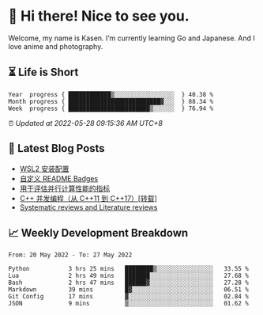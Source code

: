<h1>👋 Hi there! Nice to see you.</h1>

Welcome, my name is Kasen. I’m currently learning Go and Japanese. And I love anime and photography.


## ⏳ Life is Short

<!-- Start of Time Progress Bar -->
``` text
Year  progress { ████████████▒░░░░░░░░░░░░░░░░░  } 40.38 %
Month progress { ██████████████████████████▓░░░  } 88.34 %
Week  progress { ███████████████████████▒░░░░░░  } 76.94 %
```

⏰ *Updated at 2022-05-28 09:15:36 AM UTC+8*

<!-- End of Time Progress Bar -->

## 📝 Latest Blog Posts

<!-- BLOG-POST-LIST:START -->
- [WSL2 安装配置](https://blog.imkasen.com/wsl2-config.html)
- [自定义 README Badges](https://blog.imkasen.com/custom-readme-badges.html)
- [用于评估并行计算性能的指标](https://blog.imkasen.com/parallel-performance-metrics.html)
- [C++ 并发编程（从 C++11 到 C++17）[转载]](https://blog.imkasen.com/cpp-concurrency.html)
- [Systematic reviews and Literature reviews](https://blog.imkasen.com/slr-lr.html)
<!-- BLOG-POST-LIST:END -->

## 📈 Weekly Development Breakdown

<!--START_SECTION:waka-->

```text
From: 20 May 2022 - To: 27 May 2022

Python           3 hrs 25 mins   ████████▒░░░░░░░░░░░░░░░░   33.55 %
Lua              2 hrs 49 mins   ███████░░░░░░░░░░░░░░░░░░   27.68 %
Bash             2 hrs 47 mins   ██████▓░░░░░░░░░░░░░░░░░░   27.28 %
Markdown         39 mins         █▓░░░░░░░░░░░░░░░░░░░░░░░   06.51 %
Git Config       17 mins         ▓░░░░░░░░░░░░░░░░░░░░░░░░   02.84 %
JSON             9 mins          ▒░░░░░░░░░░░░░░░░░░░░░░░░   01.62 %
```

<!--END_SECTION:waka-->
